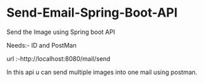 # Send-Email-Spring-Boot-API
Send the Image using Spring boot API


Needs:-
ID and PostMan

url :-http://localhost:8080/mail/send

In this api u can send multiple images into one mail using postman.


